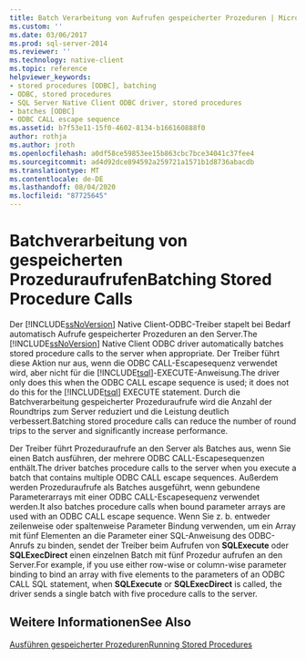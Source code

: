 ```yaml
---
title: Batch Verarbeitung von Aufrufen gespeicherter Prozeduren | Microsoft-Dokumentation
ms.custom: ''
ms.date: 03/06/2017
ms.prod: sql-server-2014
ms.reviewer: ''
ms.technology: native-client
ms.topic: reference
helpviewer_keywords:
- stored procedures [ODBC], batching
- ODBC, stored procedures
- SQL Server Native Client ODBC driver, stored procedures
- batches [ODBC]
- ODBC CALL escape sequence
ms.assetid: b7f53e11-15f0-4602-8134-b166160888f0
author: rothja
ms.author: jroth
ms.openlocfilehash: a0df58ce59853ee15b863cbc7bce34041c37fee4
ms.sourcegitcommit: ad4d92dce894592a259721a1571b1d8736abacdb
ms.translationtype: MT
ms.contentlocale: de-DE
ms.lasthandoff: 08/04/2020
ms.locfileid: "87725645"
---
```

# <a name="batching-stored-procedure-calls"></a><span data-ttu-id="ddf94-102">Batchverarbeitung von gespeicherten Prozeduraufrufen</span><span class="sxs-lookup"><span data-stu-id="ddf94-102">Batching Stored Procedure Calls</span></span>
  <span data-ttu-id="ddf94-103">Der [!INCLUDE[ssNoVersion](../../includes/ssnoversion-md.md)] Native Client-ODBC-Treiber stapelt bei Bedarf automatisch Aufrufe gespeicherter Prozeduren an den Server.</span><span class="sxs-lookup"><span data-stu-id="ddf94-103">The [!INCLUDE[ssNoVersion](../../includes/ssnoversion-md.md)] Native Client ODBC driver automatically batches stored procedure calls to the server when appropriate.</span></span> <span data-ttu-id="ddf94-104">Der Treiber führt diese Aktion nur aus, wenn die ODBC CALL-Escapesequenz verwendet wird, aber nicht für die [!INCLUDE[tsql](../../includes/tsql-md.md)]-EXECUTE-Anweisung.</span><span class="sxs-lookup"><span data-stu-id="ddf94-104">The driver only does this when the ODBC CALL escape sequence is used; it does not do this for the [!INCLUDE[tsql](../../includes/tsql-md.md)] EXECUTE statement.</span></span> <span data-ttu-id="ddf94-105">Durch die Batchverarbeitung gespeicherter Prozeduraufrufe wird die Anzahl der Roundtrips zum Server reduziert und die Leistung deutlich verbessert.</span><span class="sxs-lookup"><span data-stu-id="ddf94-105">Batching stored procedure calls can reduce the number of round trips to the server and significantly increase performance.</span></span>  
  
 <span data-ttu-id="ddf94-106">Der Treiber führt Prozeduraufrufe an den Server als Batches aus, wenn Sie einen Batch ausführen, der mehrere ODBC CALL-Escapesequenzen enthält.</span><span class="sxs-lookup"><span data-stu-id="ddf94-106">The driver batches procedure calls to the server when you execute a batch that contains multiple ODBC CALL escape sequences.</span></span> <span data-ttu-id="ddf94-107">Außerdem werden Prozeduraufrufe als Batches ausgeführt, wenn gebundene Parameterarrays mit einer ODBC CALL-Escapesequenz verwendet werden.</span><span class="sxs-lookup"><span data-stu-id="ddf94-107">It also batches procedure calls when bound parameter arrays are used with an ODBC CALL escape sequence.</span></span> <span data-ttu-id="ddf94-108">Wenn Sie z. b. entweder zeilenweise oder spaltenweise Parameter Bindung verwenden, um ein Array mit fünf Elementen an die Parameter einer SQL-Anweisung des ODBC-Anrufs zu binden, sendet der Treiber beim Aufrufen von **SQLExecute** oder **SQLExecDirect** einen einzelnen Batch mit fünf Prozedur aufrufen an den Server.</span><span class="sxs-lookup"><span data-stu-id="ddf94-108">For example, if you use either row-wise or column-wise parameter binding to bind an array with five elements to the parameters of an ODBC CALL SQL statement, when **SQLExecute** or **SQLExecDirect** is called, the driver sends a single batch with five procedure calls to the server.</span></span>  
  
## <a name="see-also"></a><span data-ttu-id="ddf94-109">Weitere Informationen</span><span class="sxs-lookup"><span data-stu-id="ddf94-109">See Also</span></span>  
 [<span data-ttu-id="ddf94-110">Ausführen gespeicherter Prozeduren</span><span class="sxs-lookup"><span data-stu-id="ddf94-110">Running Stored Procedures</span></span>](running-stored-procedures.md)  
  
  
